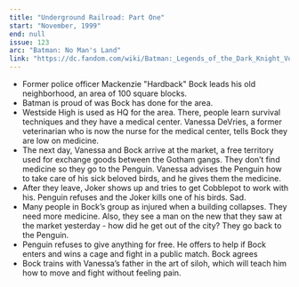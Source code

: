 ```yaml
---
title: "Underground Railroad: Part One"
start: "November, 1999"
end: null
issue: 123
arc: "Batman: No Man's Land"
link: "https://dc.fandom.com/wiki/Batman:_Legends_of_the_Dark_Knight_Vol_1_123"
---
```


- Former police officer Mackenzie "Hardback" Bock leads his old neighborhood, an area of 100 square blocks.
- Batman is proud of was Bock has done for the area.
- Westside High is used as HQ for the area. There, people learn survival techniques and they have a medical center. Vanessa DeVries, a former veterinarian who is now the nurse for the medical center, tells Bock they are low on medicine.
- The next day, Vanessa and Bock arrive at the market, a free territory used for exchange goods between the Gotham gangs. They don’t find medicine so they go to the Penguin. Vanessa advises the Penguin how to take care of his sick beloved birds, and he gives them the medicine.
- After they leave, Joker shows up and tries to get Cobblepot to work with his. Penguin refuses and the Joker kills one of his birds. Sad.
- Many people in Bock’s group as injured when a building collapses. They need more medicine. Also, they see a man on the new that they saw at the market yesterday - how did he get out of the city? They go back to the Penguin.
- Penguin refuses to give anything for free. He offers to help if Bock enters and wins a cage and fight in a public match. Bock agrees
- Bock trains with Vanessa’s father in the art of siloh, which will teach him how to move and fight without feeling pain.
